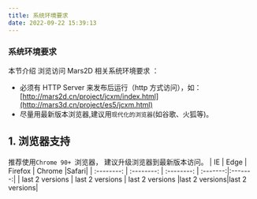 ```yaml
---
title: 系统环境要求
date: 2022-09-22 15:39:13
---
```


<h3> 系统环境要求 </h3>

本节介绍 浏览访问 Mars2D 相关系统环境要求 ：

- 必须有 HTTP Server 来发布后运行（http 方式访问），如：[http://mars2d.cn/project/jcxm/index.html](http://mars3d.cn/project/es5/jcxm.html)
- 尽量用最新版本浏览器,建议用`现代化的浏览器`(如谷歌、火狐等)。

## 1. 浏览器支持

推荐使用`Chrome 90+ `浏览器， 建议升级浏览器到最新版本访问。
| IE | Edge | Firefox | Chrome |Safari|
| :--------: | :--------: | :--------: | :-------:|:-------:|
| last 2 versions | last 2 versions | last 2 versions |last 2 versions|last 2 versions|
